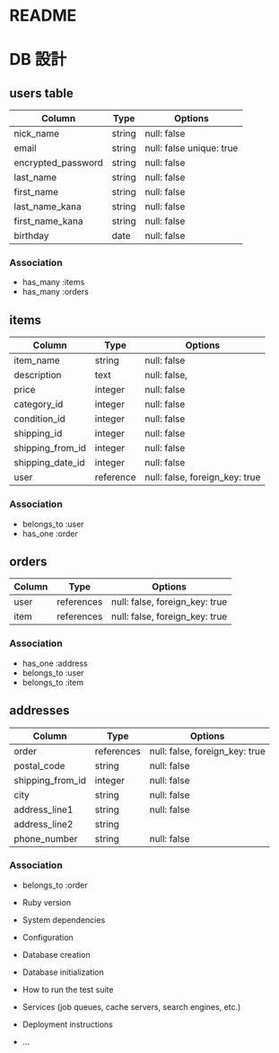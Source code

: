 # README

# DB 設計

## users table

| Column             | Type                | Options                   |
|--------------------|---------------------|---------------------------|
| nick_name          | string              | null: false               |
| email              | string              | null: false  unique: true |
| encrypted_password | string              | null: false               |
| last_name          | string              | null: false               |
| first_name         | string              | null: false               |
| last_name_kana     | string              | null: false               |  
| first_name_kana    | string              | null: false               |
| birthday           | date                | null: false               |

### Association


* has_many :items
* has_many :orders


## items

| Column                              | Type       | Options                        |
|-------------------------------------|------------|--------------------------------|
| item_name                           | string     | null: false                    |
| description                         | text       | null: false,                   |
| price                               | integer    | null: false                    |
| category_id                         | integer    | null: false                    |
| condition_id                        | integer    | null: false                    |
| shipping_id                         | integer    | null: false                    |
| shipping_from_id                    | integer    | null: false                    |
| shipping_date_id                    | integer    | null: false                    |
| user                                | reference  | null: false, foreign_key: true |

### Association

- belongs_to :user
- has_one :order


## orders

| Column      | Type       | Options                        |
|-------------|------------|--------------------------------|
| user        | references | null: false, foreign_key: true |
| item        | references | null: false, foreign_key: true |

### Association

- has_one :address
- belongs_to :user
- belongs_to :item

## addresses

| Column      | Type       | Options                        |
|-------------|------------|--------------------------------|
| order       | references | null: false, foreign_key: true |
| postal_code | string     | null: false                    |
| shipping_from_id   |  integer    | null: false             |
| city        | string     | null: false                    |
| address_line1 | string   | null: false                    |
| address_line2 | string   |                                |        
| phone_number  | string   | null: false                    |

### Association


* belongs_to :order

* Ruby version

* System dependencies

* Configuration

* Database creation

* Database initialization

* How to run the test suite

* Services (job queues, cache servers, search engines, etc.)

* Deployment instructions

* ...
